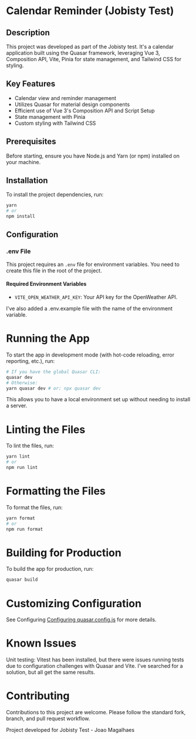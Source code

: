 # Calendar Reminder (Jobisty Test)

## Description
This project was developed as part of the Jobisty test. It's a calendar application built using the Quasar framework, leveraging Vue 3, Composition API, Vite, Pinia for state management, and Tailwind CSS for styling.

## Key Features
- Calendar view and reminder management
- Utilizes Quasar for material design components
- Efficient use of Vue 3's Composition API and Script Setup
- State management with Pinia
- Custom styling with Tailwind CSS

## Prerequisites
Before starting, ensure you have Node.js and Yarn (or npm) installed on your machine.

## Installation

To install the project dependencies, run:

```bash
yarn
# or
npm install
```

## Configuration

### .env File
This project requires an `.env` file for environment variables. You need to create this file in the root of the project.

#### Required Environment Variables
- `VITE_OPEN_WEATHER_API_KEY`: Your API key for the OpenWeather API.

I've also added a .env.example file with the name of the environment variable.

# Running the App
To start the app in development mode (with hot-code reloading, error reporting, etc.), run:

```bash
# If you have the global Quasar CLI:
quasar dev
# Otherwise:
yarn quasar dev # or: npx quasar dev
```

This allows you to have a local environment set up without needing to install a server.

# Linting the Files
To lint the files, run:

```bash
yarn lint
# or
npm run lint
```

# Formatting the Files
To format the files, run:

```bash
yarn format
# or
npm run format
```

# Building for Production
To build the app for production, run:

```bash
quasar build
```

# Customizing Configuration
See Configuring <a href="https://v2.quasar.dev/quasar-cli-vite/quasar-config-js" target="_blank">Configuring quasar.config.js</a> for more details.

# Known Issues
Unit testing: Vitest has been installed, but there were issues running tests due to configuration challenges with Quasar and Vite. I've searched for a solution, but all get the same results.

# Contributing
Contributions to this project are welcome. Please follow the standard fork, branch, and pull request workflow.


Project developed for Jobisty Test - Joao Magalhaes
